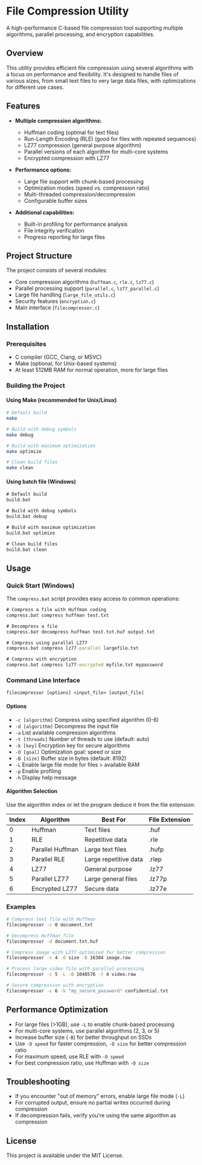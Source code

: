 # File Compression Utility

A high-performance C-based file compression tool supporting multiple algorithms, parallel processing, and encryption capabilities.

## Overview

This utility provides efficient file compression using several algorithms with a focus on performance and flexibility. It's designed to handle files of various sizes, from small text files to very large data files, with optimizations for different use cases.

## Features

- **Multiple compression algorithms:**
  - Huffman coding (optimal for text files)
  - Run-Length Encoding (RLE) (good for files with repeated sequences)
  - LZ77 compression (general purpose algorithm)
  - Parallel versions of each algorithm for multi-core systems
  - Encrypted compression with LZ77

- **Performance options:**
  - Large file support with chunk-based processing
  - Optimization modes (speed vs. compression ratio)
  - Multi-threaded compression/decompression
  - Configurable buffer sizes

- **Additional capabilities:**
  - Built-in profiling for performance analysis
  - File integrity verification
  - Progress reporting for large files

## Project Structure

The project consists of several modules:
- Core compression algorithms (`huffman.c`, `rle.c`, `lz77.c`)
- Parallel processing support (`parallel.c`, `lz77_parallel.c`)
- Large file handling (`large_file_utils.c`)
- Security features (`encryption.c`)
- Main interface (`filecompressor.c`)

## Installation

### Prerequisites

- C compiler (GCC, Clang, or MSVC)
- Make (optional, for Unix-based systems)
- At least 512MB RAM for normal operation, more for large files

### Building the Project

#### Using Make (recommended for Unix/Linux)

```bash
# Default build
make

# Build with debug symbols
make debug

# Build with maximum optimization
make optimize

# Clean build files
make clean
```

#### Using batch file (Windows)

```cmd
# Default build
build.bat

# Build with debug symbols
build.bat debug

# Build with maximum optimization
build.bat optimize

# Clean build files
build.bat clean
```

## Usage

### Quick Start (Windows)

The `compress.bat` script provides easy access to common operations:

```cmd
# Compress a file with Huffman coding
compress.bat compress huffman test.txt

# Decompress a file
compress.bat decompress huffman test.txt.huf output.txt

# Compress using parallel LZ77
compress.bat compress lz77-parallel largefile.txt

# Compress with encryption
compress.bat compress lz77-encrypted myfile.txt mypassword
```

### Command Line Interface

```
filecompressor [options] <input_file> [output_file]
```

#### Options

- `-c [algorithm]`  Compress using specified algorithm (0-6)
- `-d [algorithm]`  Decompress the input file
- `-a`              List available compression algorithms
- `-t [threads]`    Number of threads to use (default: auto)
- `-k [key]`        Encryption key for secure algorithms
- `-O [goal]`       Optimization goal: speed or size
- `-B [size]`       Buffer size in bytes (default: 8192)
- `-L`              Enable large file mode for files > available RAM
- `-p`              Enable profiling
- `-h`              Display help message

#### Algorithm Selection

Use the algorithm index or let the program deduce it from the file extension:

| Index | Algorithm | Best For | File Extension |
|-------|-----------|----------|----------------|
| 0 | Huffman | Text files | .huf |
| 1 | RLE | Repetitive data | .rle |
| 2 | Parallel Huffman | Large text files | .hufp |
| 3 | Parallel RLE | Large repetitive data | .rlep |
| 4 | LZ77 | General purpose | .lz77 |
| 5 | Parallel LZ77 | Large general files | .lz77p |
| 6 | Encrypted LZ77 | Secure data | .lz77e |

### Examples

```bash
# Compress text file with Huffman
filecompressor -c 0 document.txt

# Decompress Huffman file
filecompressor -d document.txt.huf

# Compress image with LZ77 optimized for better compression
filecompressor -c 4 -O size -B 16384 image.raw

# Process large video file with parallel processing
filecompressor -c 5 -L -B 1048576 -t 4 video.raw

# Secure compression with encryption
filecompressor -c 6 -k "my_secure_password" confidential.txt
```

## Performance Optimization

- For large files (>1GB), use `-L` to enable chunk-based processing
- For multi-core systems, use parallel algorithms (2, 3, or 5)
- Increase buffer size (`-B`) for better throughput on SSDs
- Use `-O speed` for faster compression, `-O size` for better compression ratio
- For maximum speed, use RLE with `-O speed`
- For best compression ratio, use Huffman with `-O size`

## Troubleshooting

- If you encounter "out of memory" errors, enable large file mode (`-L`)
- For corrupted output, ensure no partial writes occurred during compression
- If decompression fails, verify you're using the same algorithm as compression

## License

This project is available under the MIT License.